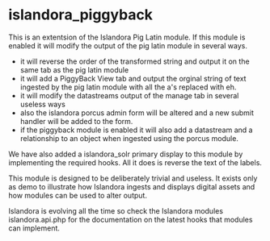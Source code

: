 islandora_piggyback
================

This is an extentsion of the Islandora Pig Latin module.
If this module is enabled it will
modify the output of the pig latin module in several ways.
* it will reverse the order of the transformed string and output it on the
same tab as the pig latin module
* it will add a PiggyBack View tab and output the orginal string of text
ingested by the pig latin module with all the a's replaced with eh.
* it will modify the datastreams output of the manage tab in several useless ways
* also the islandora porcus admin form will be altered and a new submit handler will
be added to the form.
* if the piggyback module is enabled it will also add a datastream and a
relationship to an object when ingested using the porcus module.

We have also added a islandora_solr primary display to this module by implementing
the required hooks.  All it does is reverse the text of the labels.

This module is designed to be deliberately trivial and useless.
It exists only as demo to illustrate how Islandora ingests and displays
digital assets and how modules can be used to alter output.

Islandora is evolving all the time so check the Islandora modules islandora.api.php
for the documentation on the latest hooks that modules can implement.

